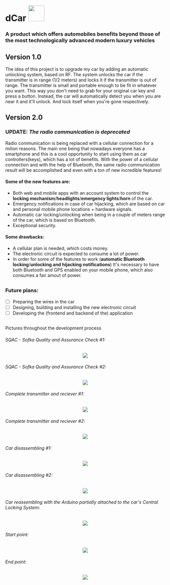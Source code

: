 # dCar <img src="https://i.imgur.com/yP87h0f.png" height="50">
### A product which offers automobiles benefits beyond those of the most technologically advanced modern luxury vehicles

## Version 1.0
The idea of this project is to upgrade my car by adding an automatic unlocking system, based on RF.
The system unlocks the car if the transmitter is in range (1/2 meters) and locks it if the transmitter is out of range.
The transmitter is small and portable enough to be fit in whatever you want.
This way you don't need to grab for your original car key and press a button.
Instead, the car will automatically detect you when you are near it and it'll unlock.
And lock itself when you're gone respectively.

## Version 2.0
### UPDATE: *The radio communication is deprecated* 
Radio communication is being replaced with a cellular connection for a milion reasons. The main one being that nowadays everyone has a smartphone and this is a cool opportunity to start using them as car controllers(keys), which has a lot of benefits.
With the power of a cellular connection and with the help of Bluetooth, the same radio communication result will be accomplished and even with
a ton of new incredible features!

#### Some of the new features are:
* Both web and mobile apps with an account system to control the **locking mechanism**/**headlights**/**emergency lights**/**horn** of the car.
* Emergency notifications in case of car hijacking, which are based on car and personal mobile phone locations + hardware signals.
* Automatic car locking/unlocking when being in a couple of meters range of the car, which is based on Bluetooth.
* Exceptional security.

#### Some drawbacks:
* A cellular plan is needed, which costs money.
* The electronic circuit is expected to consume a lot of power.
* In order for some of the features to work (**automatic Bluetooth locking**/**unlocking and hijacking notifications**) It's necessary to have both Bluetooth and GPS enabled on your mobile phone, which also consumes a fair amout of power.
##

### Future plans:
- [ ] Preparing the wires in the car
- [ ] Designing, building and installing the new electronic circuit
- [ ] Developing the (frontend and backend of the) application
##

Pictures throughout the development process

###### SQAC - Sofka Quality and Assurance Check \#1:
<p align="center">
  <img src = "https://i.imgur.com/iJXpdhW.jpg"/>
</p>

###### SQAC - Sofka Quality and Assurance Check \#2:
<p align="center">
  <img src = "https://i.imgur.com/FcstVYx.jpg"/>
</p>

###### Complete transmitter and reciever \#1:
<p align="center">
  <img src = "https://i.imgur.com/Nx86X3z.jpg"/>
</p>

###### Complete transmitter and reciever \#2:
<p align="center">
  <img src = "https://i.imgur.com/Pnmd2Hl.jpg"/>
</p>

###### Car disassembling \#1:
<p align="center">
  <img src = "https://i.imgur.com/bOr3dBT.jpg"/>
</p>

###### Car disassembling \#2:
<p align="center">
  <img src = "https://i.imgur.com/2Od56Vq.jpg"/>
</p>

###### Car reassembling with the Arduino partially attached to the car's Central Locking System:
<p align="center">
  <img src = "https://i.imgur.com/bAiUMU1.jpg"/>
</p>

###### Start point:
<p align="center">
  <img src = "https://i.imgur.com/sEy9JuY.jpg"/>
</p>

###### End point:
<p align="center">
  <img src = "https://i.imgur.com/lKgAG3X.jpg"/>
</p>
